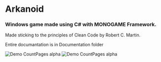 # Arkanoid
### Windows game made using C# with MONOGAME Framework.  
Made sticking to the principles of Clean Code by Robert C. Martin.

Entire documantation is in Documentation folder


 ![Demo CountPages alpha](https://github.com/vvrvvd/Arkanoid-MONOGAME/blob/master/Gifs/menu.gif) 
 ![Demo CountPages alpha](https://github.com/vvrvvd/Arkanoid-MONOGAME/blob/master/Gifs/game.gif)
